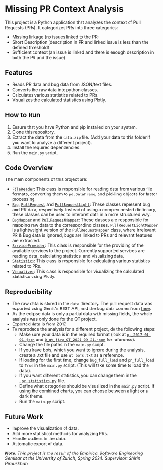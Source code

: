 # Missing PR Context Analysis

This project is a Python application that analyzes the context of Pull Requests (PRs). It categorizes PRs into three categories:
- Missing linkage (no issues linked to the PR)
- Short Description (description in PR and linked issue is less than the defined threshold)
- Sufficient context (an issue is linked and there is enough description in both the PR and the issue)


## Features

- Reads PR data and bug data from JSON/text files.
- Converts the raw data into python classes.
- Calculates various statistics related to PRs.
- Visualizes the calculated statistics using Plotly.

## How to Run

1. Ensure that you have Python and pip installed on your system.
2. Clone this repository.
3. Extract the data from the `data.zip` file. (Add your data to this folder if you want to analyze a different project).
4. Install the required dependencies.
5. Run the `main.py` script.

## Code Overview

The main components of this project are:

- [`FileReader`](./file_reader/_file_reader.py): This class is responsible for reading data from various file formats, converting them to `pd.DataFrame`, and pickling objects for faster processing.
- [`Bug`](./models/bug/_bug.py), [`PullRequest`](./models/pr/_pull_request.py) and [`PullRequestLight`](./models/pr/_pr_light.py): These classes represent bug and PR data, respectively. Instead of using a complex nested dictionary, these classes can be used to interpret data in a more structured way.
- [`BugMapper`](./mapper/bug/_bug.py) and [`PullRequestMapper`](./mapper/pr/_pull_request.py): These classes are responsible for mapping raw data to the corresponding classes. [`PullRequestLightMapper`](./mapper/pr/_pr_light.py) is a lightweight version of the `PullRequestMapper` class, where irrelevant PR & Bug data is ignored, bugs are linked to PRs and relevant features are extracted. 
- [`ServiceProvider`](./service/_service_provider.py): This class is responsible for the providing of the available services to the project. Currently supported services are reading data, calculating statistics, and visualizing data.
- [`Statistics`](./statistics/_pr_statistics.py): This class is responsible for calculating various statistics related to PRs.
- [`Visualizer`](./visualizer/_visualizer.py): This class is responsible for visualizing the calculated statistics using Plotly.

## Reproducibility
- The raw data is stored in the `data` directory. The pull request data was exported using Gerrit's REST API, and the bug data comes from [here](https://bugreports.qt.io).
- As the eclipse data is only a partial data with missing fields, the whole analysis was only done for the QT project.
- Exported data is from 2017.
- To reproduce the analysis for a different project, do the following steps:
  - Make sure your data is in the required format (look at [`qt_2017-01-01.json`](./data/qt_2017-01-01.json) and [`0_qt_jira_QT_2021-09-21.json`](./data/0_jira_Qt_2021-09-21.json) for reference).
  - Change the file paths in the `main.py` script.
  - If you have bots, which you want to ignore during the analysis, create a .txt file and use [`qt_bots.txt`](./data/qt_bots.txt) as a reference.
  - If loading for the first time, change `bug_full_load` and `pr_full_load` to `True` in the `main.py` script. (This will take some time to load the data).
  - If you want different statistics, you can change them in the [`_pr_statistics.py`](./statistics/_pr_statistics.py) file.
  - Define what categories should be visualized in the `main.py` script. If using the combined charts, you can choose between a light or a dark theme.
  - Run the `main.py` script.

## Future Work
- Improve the visualization of data.
- Add more statistical methods for analyzing PRs.
- Handle outliers in the data.
- Automatic export of data.


***Note:*** *This project is the result of the Empirical Software Engineering Seminar at the University of Zurich, Spring 2024. Supervisor: Shirin Pirouzkhah*